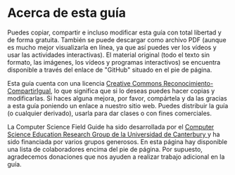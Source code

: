 # Acerca de esta guía

Puedes copiar, compartir e incluso modificar esta guía con total libertad y de forma gratuita. También se puede descargar como archivo PDF (aunque es mucho mejor visualizarla en línea, ya que así puedes ver los vídeos y usar las actividades interactivas). El material original (todo el texto sin formato, las imágenes, los vídeos y programas interactivos) se encuentra disponible a través del enlace de "GitHub" situado en el pie de página.

Esta guía cuenta con una licencia [Creative Commons Reconocimiento-CompartirIgual](http://creativecommons.org/licenses/by-sa/4.0/), lo que significa que si lo deseas puedes hacer copias y modificarlas. Si haces alguna mejora, por favor, compártela y da las gracias a esta guía poniendo un enlace a nuestro sitio web. Puedes distribuir la guía (o cualquier derivado), usarla para dar clases o con fines comerciales.

La Computer Science Field Guide ha sido desarrollada por el [Computer Science Education Research Group de la Universidad de Canterbury ](http://www.cosc.canterbury.ac.nz/research/RG/CSE/) y ha sido financiada por varios grupos generosos. En esta página hay disponible una lista de colaboradores encima del pie de página. Por supuesto, agradecemos donaciones que nos ayuden a realizar trabajo adicional en la guía.